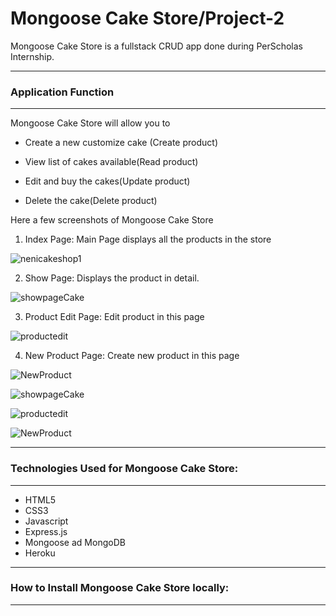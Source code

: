 
# Mongoose Cake Store/Project-2

Mongoose Cake Store is a fullstack CRUD app done during PerScholas Internship.

--------------------------------------------------------------------------------------------
### Application Function
-----------------------------------------------------------------------------------------------
Mongoose Cake Store will allow you to 

- Create a new customize cake (Create product)

- View list of cakes available(Read product)

- Edit  and buy the cakes(Update product)

- Delete the cake(Delete product) 


Here a few screenshots of Mongoose Cake Store

1. Index Page: Main Page displays all the products in the store

![nenicakeshop1](https://user-images.githubusercontent.com/98413761/158913519-8e0b84c9-c311-47b1-9d4e-4b847cef650f.png)

2. Show Page: Displays the product in detail.

![showpageCake](https://user-images.githubusercontent.com/98413761/158918329-7535c109-f6f0-4b7c-bcc1-ec81eee8ff1d.png)

3. Product Edit Page: Edit product in this page

![productedit](https://user-images.githubusercontent.com/98413761/158919302-f40ae068-b7a1-47f2-ba80-8ec82a8dafe9.png)

4. New Product Page: Create new product in this page

![NewProduct](https://user-images.githubusercontent.com/98413761/158919130-01716a8b-7102-4e7e-9ca4-d677087fe967.png)



![showpageCake](https://user-images.githubusercontent.com/98413761/158918329-7535c109-f6f0-4b7c-bcc1-ec81eee8ff1d.png)



![productedit](https://user-images.githubusercontent.com/98413761/158919302-f40ae068-b7a1-47f2-ba80-8ec82a8dafe9.png)


![NewProduct](https://user-images.githubusercontent.com/98413761/158919130-01716a8b-7102-4e7e-9ca4-d677087fe967.png)


--------------------------------------------------------------------------------------------------------
### Technologies Used for Mongoose Cake Store:
-------------------------------------------------------------------------------------------------------
- HTML5
- CSS3
- Javascript
- Express.js
- Mongoose ad MongoDB
- Heroku
---------------------------------------------------------------------------------------------------------
### How to Install Mongoose Cake Store locally:
------------------------------------------------------------------------------------------------------------
